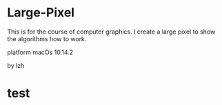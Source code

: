 # Large-Pixel
This is for the course of computer graphics. I create a large pixel to show the algorithms how to work.

platform macOs 10.14.2

by lzh

# test
